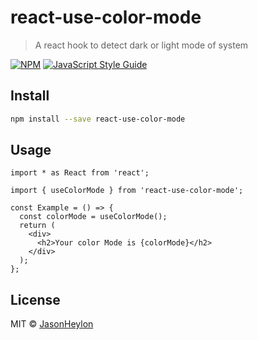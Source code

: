 # react-use-color-mode

> A react hook to detect dark or light mode of system

[![NPM](https://img.shields.io/npm/v/react-use-color-mode.svg)](https://www.npmjs.com/package/react-use-color-mode) [![JavaScript Style Guide](https://img.shields.io/badge/code_style-standard-brightgreen.svg)](https://standardjs.com)

## Install

```bash
npm install --save react-use-color-mode
```

## Usage

```tsx
import * as React from 'react';

import { useColorMode } from 'react-use-color-mode';

const Example = () => {
  const colorMode = useColorMode();
  return (
    <div>
      <h2>Your color Mode is {colorMode}</h2>
    </div>
  );
};
```

## License

MIT © [JasonHeylon](https://github.com/JasonHeylon)
